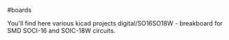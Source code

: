 #boards

You'll find here various kicad projects
digital/SO16SO18W - breakboard for SMD SOCI-16 and SOIC-18W circuits.

 
